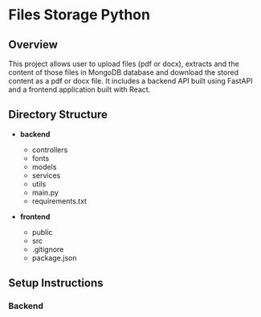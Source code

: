 # Files Storage Python

## Overview

This project allows user to upload files (pdf or docx), extracts and the content of those files in MongoDB database and download the stored content as a pdf or docx file. It includes a backend API built using FastAPI and a frontend application built with React.

## Directory Structure

- **backend**

  - controllers
  - fonts
  - models
  - services
  - utils
  - main.py
  - requirements.txt

- **frontend**
  - public
  - src
  - .gitignore
  - package.json

## Setup Instructions

### Backend
